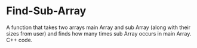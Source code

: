 # Find-Sub-Array
A function that takes two arrays main Array and sub Array (along with their sizes from user) and finds how many times sub Array occurs in main Array. C++ code.

